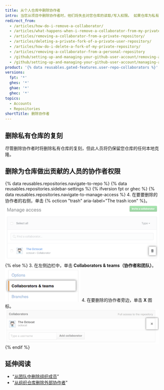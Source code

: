 ```yaml
---
title: 从个人仓库中删除协作者
intro: 当您从项目中删除协作者时，他们将失去对您仓库的读取/写入权限。 如果仓库为私有并且该人员已创建复刻，则该复刻也将删除。
redirect_from:
  - /articles/how-do-i-remove-a-collaborator/
  - /articles/what-happens-when-i-remove-a-collaborator-from-my-private-repository/
  - /articles/removing-a-collaborator-from-a-private-repository/
  - /articles/deleting-a-private-fork-of-a-private-user-repository/
  - /articles/how-do-i-delete-a-fork-of-my-private-repository/
  - /articles/removing-a-collaborator-from-a-personal-repository
  - /github/setting-up-and-managing-your-github-user-account/removing-a-collaborator-from-a-personal-repository
  - /github/setting-up-and-managing-your-github-user-account/managing-access-to-your-personal-repositories/removing-a-collaborator-from-a-personal-repository
product: '{% data reusables.gated-features.user-repo-collaborators %}'
versions:
  fpt: '*'
  ghes: '*'
  ghae: '*'
  ghec: '*'
topics:
  - Accounts
  - Repositories
shortTitle: 删除协作者
---
```


## 删除私有仓库的复刻

尽管删除协作者时将删除私有仓库的复刻，但此人员将仍保留您仓库的任何本地克隆。

## 删除为仓库做出贡献的人员的协作者权限

{% data reusables.repositories.navigate-to-repo %}
{% data reusables.repositories.sidebar-settings %}
{% ifversion fpt or ghec %}
{% data reusables.repositories.navigate-to-manage-access %}
4. 在要要删除的协作者的右侧，单击 {% octicon "trash" aria-label="The trash icon" %}。 ![用于删除协作者的按钮](/assets/images/help/repository/collaborator-remove.png)
{% else %}
3. 在左侧边栏中，单击 **Collaborators & teams（协作者和团队）**。 ![协作者选项卡](/assets/images/help/repository/repo-settings-collaborators.png)
4. 在要删除的协作者旁边，单击 **X** 图标。 ![删除链接](/assets/images/help/organizations/Collaborator-Remove.png)
{% endif %}

## 延伸阅读

- “[从团队中删除组织成员](/articles/removing-organization-members-from-a-team)”
- "[从组织仓库删除外部协作者](/articles/removing-an-outside-collaborator-from-an-organization-repository)"
